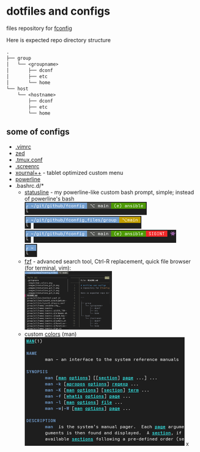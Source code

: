 # dotfiles and configs
files repository for [fconfig](https://github.com/goloshubov/fconfig)

Here is expected repo directory structure

```
.
├── group
│   └── <groupname>
│       ├── dconf
│       ├── etc
│       └── home
└── host
    └── <hostname>
        ├── dconf
        ├── etc
        └── home
```

## some of configs
- [.vimrc](group/all/home/.vimrc)
- [zed](group/workstations/home/.var/app/dev.zed.Zed/config/settings.json)
- [.tmux.conf](group/all/home/.tmux.conf)
- [.screenrc](group/all/home/.screenrc)
- [xournal++](group/workstations/home/.var/app/com.github.xournalpp.xournalpp/config/xournalpp/toolbar.ini) - tablet optimized custom menu
- [powerline](group/workstations/home/.config/powerline)
- .bashrc.d/*
  - [statusline](group/all/home/.bashrc.d/z99_statusline.sh) - my powerline-like custom bash prompt, simple; instead of powerline's bash\
    ![img](.images/statusline_git_0.png)\
    ![img](.images/statusline_git_1.png)\
    ![img](.images/statusline_git_2.png)\
    ![img](.images/statusline_git_3.png)
  - [fzf](group/workstations/home/.bashrc.d/fzf.sh) - advanced search tool, Ctrl-R replacement, quick file browser (for terminal, vim):\
    <img src=".images/fzf_file_browser.png" width="50%" height="50%">
  - custom [colors](group/all/home/.bashrc.d/LESS_TERMCAP.sh) (man)\
    ![img](.images/man_colors.png)
x
